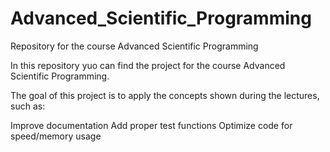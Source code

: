 # Advanced_Scientific_Programming
Repository for the course Advanced Scientific Programming

In this repository yuo can find the project for the course Advanced Scientific Programming.

The goal of this project is to apply the concepts shown during the lectures, such as:

Improve documentation
Add proper test functions
Optimize code for speed/memory usage

